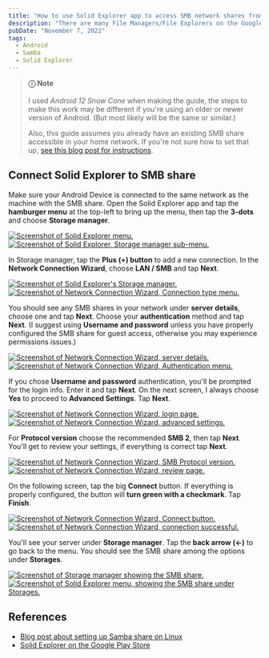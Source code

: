```yaml
---
title: "How to use Solid Explorer app to access SMB network shares from an Android device"
description: "There are many File Managers/File Explorers on the Google Play Store, but I wanted to easily access the Samba share on my server while on my home network. Solid Explorer is the solution I went with and it works well, so here is a quick guide to setting it up."
pubDate: "November 7, 2022"
tags:
  - Android
  - Samba
  - Solid Explorer
---
```


> **ⓘ Note**<br><br> I used <em>Android 12 Snow Cone</em> when making the guide, the steps to make this work may be different if you're using an older or newer version of Android. (But most likely will be the same or similar.)
>
> Also, this guide assumes you already have an existing SMB share accessible in your home network. If you're not sure how to set that up, <a href="/blog/setup-a-samba-share-on-linux-via-command-line" target="_blank">see this blog post for instructions</a>.

## Connect Solid Explorer to SMB share

Make sure your Android Device is connected to the same network as the machine with the SMB share. Open the Solid Explorer app and
tap the **hamburger menu** at the top-left to bring up the menu, then tap the **3-dots** and choose **Storage manager**.

<div class="two-img">
<a href="/img/blog/solidexplorer1.jpg" target="_blank"><img src="/img/blog/solidexplorer1.jpg" alt="Screenshot of Solid Explorer menu." /></a> <a href="/img/blog/solidexplorer2.jpg" target="_blank"><img src="/img/blog/solidexplorer2.jpg" alt="Screenshot of Solid Explorer, Storage manager sub-menu." /></a>
</div>

In Storage manager, tap the **Plus (+) button** to add a new connection. In the **Network Connection Wizard**, choose **LAN / SMB** and tap **Next**.

<div class="two-img">
<a href="/img/blog/solidexplorer3.jpg" target="_blank"><img src="/img/blog/solidexplorer3.jpg" alt="Screenshot of Solid Explorer's Storage manager." /></a> <a href="/img/blog/solidexplorer4.jpg" target="_blank"><img src="/img/blog/solidexplorer4.jpg" alt="Screenshot of Network Connection Wizard, Connection type menu." /></a>
</div>

You should see any SMB shares in your network under **server details**, choose one and tap **Next**. Choose your **authentication** method and tap **Next**. (I suggest using **Username and password** unless you have properly configured the SMB share for guest access, otherwise you may experience permissions issues.)

<div class="two-img">
<a href="/img/blog/solidexplorer5.jpg" target="_blank"><img src="/img/blog/solidexplorer5.jpg" alt="Screenshot of Network Connection Wizard, server details." /></a> <a href="/img/blog/solidexplorer6.jpg" target="_blank"><img src="/img/blog/solidexplorer6.jpg" alt="Screenshot of Network Connection Wizard, Authentication menu." /></a>
</div>

If you chose **Username and password** authentication, you'll be prompted for the login info. Enter it and tap **Next**. On the next screen, I always choose **Yes** to proceed to **Advanced Settings**. Tap **Next**.

<div class="two-img">
<a href="/img/blog/solidexplorer7.jpg" target="_blank"><img src="/img/blog/solidexplorer7.jpg" alt="Screenshot of Network Connection Wizard, login page." /></a><a href="/img/blog/solidexplorer8.jpg" target="_blank"><img src="/img/blog/solidexplorer8.jpg" alt="Screenshot of Network Connection Wizard, advanced settings." /></a>
</div>

For **Protocol version** choose the recommended **SMB 2**, then tap **Next**. You'll get to review your settings, if everything is correct tap **Next**.

<div class="two-img">
<a href="/img/blog/solidexplorer9.jpg" target="_blank"><img src="/img/blog/solidexplorer9.jpg" alt="Screenshot of Network Connection Wizard, SMB Protocol version." /></a><a href="/img/blog/solidexplorer10.jpg" target="_blank"><img src="/img/blog/solidexplorer10.jpg" alt="Screenshot of Network Connection Wizard, review page." /></a>
</div>

On the following screen, tap the big **Connect** button. If everything is properly configured, the button will **turn green with a checkmark**. Tap **Finish**.

<div class="two-img">
<a href="/img/blog/solidexplorer11.jpg" target="_blank"><img src="/img/blog/solidexplorer11.jpg" alt="Screenshot of Network Connection Wizard, Connect button." /></a><a href="/img/blog/solidexplorer12.jpg" target="_blank"><img src="/img/blog/solidexplorer12.jpg" alt="Screenshot of Network Connection Wizard, connection successful." /></a>
</div>

You'll see your server under **Storage manager**. Tap the **back arrow (<-)** to go back to the menu. You should see the SMB share among the options under **Storages**.

<div class="two-img">
<a href="/img/blog/solidexplorer13.jpg" target="_blank"><img src="/img/blog/solidexplorer13.jpg" alt="Screenshot of Storage manager showing the SMB share." /></a><a href="/img/blog/solidexplorer14.jpg" target="_blank"><img src="/img/blog/solidexplorer14.jpg" alt="Screenshot of Solid Explorer menu, showing the SMB share under Storages." /></a>
</div>

## References

- <a href="/setup-a-samba-share-on-linux-via-command-line" target="_blank">Blog post about setting up Samba share on Linux</a>
- <a href="" target="_blank">Solid Explorer on the Google Play Store</a>
